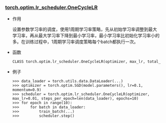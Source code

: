 ### [torch.optim.lr_scheduler.OneCycleLR](https://pytorch.org/docs/stable/generated/torch.optim.lr_scheduler.OneCycleLR.html#onecyclelr)



- 作用

  设置参数学习率的调度，使用1周期学习率策略，先从初始学习率调整到最大学习率，再从最大学习率下降到最小学习率，最小学习率比初始化学习率小的多。在训练过程中，1周期学习率调度策略每个batch都执行一次。

- 函数

  ```python
  CLASS torch.optim.lr_scheduler.OneCycleLR(optimizer, max_lr, total_steps=None, epochs=None, steps_per_epoch=None, pct_start=0.3, anneal_strategy='cos', cycle_momentum=True, base_momentum=0.85, max_momentum=0.95, div_factor=25.0, final_div_factor=10000.0, three_phase=False, last_epoch=- 1, verbose=False)
  ```

  

- 例子

  ```shell
  >>> data_loader = torch.utils.data.DataLoader(...)
  >>> optimizer = torch.optim.SGD(model.parameters(), lr=0.1, momentum=0.9)
  >>> scheduler = torch.optim.lr_scheduler.OneCycleLR(optimizer, max_lr=0.01, steps_per_epoch=len(data_loader), epochs=10)
  >>> for epoch in range(10):
  >>>     for batch in data_loader:
  >>>         train_batch(...)
  >>>         scheduler.step()
  ```

  